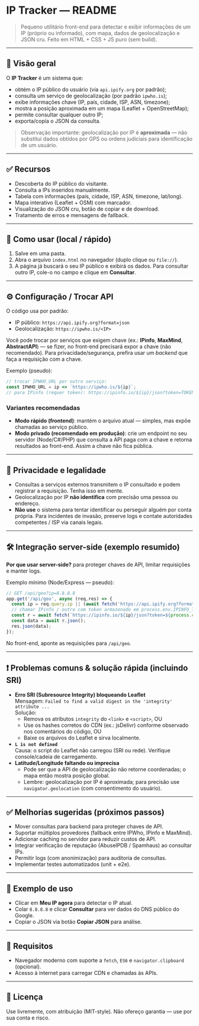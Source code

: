 # IP Tracker — README

> Pequeno utilitário front-end para detectar e exibir informações de um IP (próprio ou informado), com mapa, dados de geolocalização e JSON cru. Feito em HTML + CSS + JS puro (sem build).

---

## 🧾 Visão geral
O **IP Tracker** é um sistema que:
- obtém o IP público do usuário (via `api.ipify.org` por padrão);
- consulta um serviço de geolocalização (por padrão `ipwho.is`);
- exibe informações chave (IP, país, cidade, ISP, ASN, timezone);
- mostra a posição aproximada em um mapa (Leaflet + OpenStreetMap);
- permite consultar qualquer outro IP;
- exporta/copía o JSON da consulta.

> Observação importante: geolocalização por IP é **aproximada** — não substitui dados obtidos por GPS ou ordens judiciais para identificação de um usuário.

---

## ✅ Recursos
- Descoberta do IP público do visitante.
- Consulta a IPs inseridos manualmente.
- Tabela com informações (país, cidade, ISP, ASN, timezone, lat/long).
- Mapa interativo (Leaflet + OSM) com marcador.
- Visualização do JSON cru, botão de copiar e de download.
- Tratamento de erros e mensagens de fallback.

---

## 🚀 Como usar (local / rápido)
1. Salve em uma pasta.
2. Abra o arquivo `index.html` no navegador (duplo clique ou `file://`).
3. A página já buscará o seu IP público e exibirá os dados. Para consultar outro IP, cole-o no campo e clique em **Consultar**.

---

## ⚙️ Configuração / Trocar API
O código usa por padrão:
- IP público: `https://api.ipify.org?format=json`
- Geolocalização: `https://ipwho.is/<IP>`

Você pode trocar por serviços que exigem chave (ex.: **IPinfo**, **MaxMind**, **AbstractAPI**) — se fizer, no front-end precisará expor a chave (não recomendado). Para privacidade/segurança, prefira usar um _backend_ que faça a requisição com a chave.

Exemplo (pseudo):  
```js
// trocar IPWHO_URL por outro serviço:
const IPWHO_URL = ip => `https://ipwho.is/${ip}`;
// para IPinfo (requer token): https://ipinfo.io/${ip}/json?token=TOKEN
```

### Variantes recomendadas
- **Modo rápido (frontend)**: mantém o arquivo atual — simples, mas expõe chamadas ao serviço público.
- **Modo privado (recomendado em produção)**: crie um endpoint no seu servidor (Node/C#/PHP) que consulta a API paga com a chave e retorna resultados ao front-end. Assim a chave não fica pública.

---

## 🔐 Privacidade e legalidade
- Consultas a serviços externos transmitem o IP consultado e podem registrar a requisição. Tenha isso em mente.
- Geolocalização por IP **não identifica** com precisão uma pessoa ou endereço.
- **Não use** o sistema para tentar identificar ou perseguir alguém por conta própria. Para incidentes de invasão, preserve logs e contate autoridades competentes / ISP via canais legais.

---

## 🛠️ Integração server-side (exemplo resumido)
**Por que usar server-side?** para proteger chaves de API, limitar requisições e manter logs.

Exemplo mínimo (Node/Express — pseudo):
```js
// GET /api/geo?ip=8.8.8.8
app.get('/api/geo', async (req,res) => {
  const ip = req.query.ip || (await fetch('https://api.ipify.org?format=json').then(r=>r.json()).then(j=>j.ip));
  // chamar IPinfo / outro com token armazenado em process.env.IPINFO_TOKEN
  const r = await fetch(`https://ipinfo.io/${ip}/json?token=${process.env.IPINFO_TOKEN}`);
  const data = await r.json();
  res.json(data);
});
```
No front-end, aponte as requisições para `/api/geo`.

---

## ❗ Problemas comuns & solução rápida (incluindo SRI)
- **Erro SRI (Subresource Integrity) bloqueando Leaflet**  
  Mensagem: `Failed to find a valid digest in the 'integrity' attribute ...`  
  Solução:
  - Remova os atributos `integrity` do `<link>` e `<script>`, OU
  - Use os hashes corretos do CDN (ex.: jsDelivr) conforme observado nos comentários do código, OU
  - Baixe os arquivos do Leaflet e sirva localmente.
- **`L is not defined`**  
  Causa: o script do Leaflet não carregou (SRI ou rede). Verifique console/cadeia de carregamento.
- **Latitude/Longitude faltando ou imprecisa**  
  - Pode ser que a API de geolocalização não retorne coordenadas; o mapa então mostra posição global.  
  - Lembre: geolocalização por IP é aproximada; para precisão use `navigator.geolocation` (com consentimento do usuário).

---

## ✅ Melhorias sugeridas (próximos passos)
- Mover consultas para backend para proteger chaves de API.
- Suportar múltiplos provedores (fallback entre IPWho, IPinfo e MaxMind).
- Adicionar caching no servidor para reduzir custos de API.
- Integrar verificação de reputação (AbuseIPDB / Spamhaus) ao consultar IPs.
- Permitir logs (com anonimização) para auditoria de consultas.
- Implementar testes automatizados (unit + e2e).

---

## 📌 Exemplo de uso
- Clicar em **Meu IP agora** para detectar o IP atual.
- Colar `8.8.8.8` e clicar **Consultar** para ver dados do DNS público do Google.
- Copiar o JSON via botão **Copiar JSON** para análise.

---

## 🧰 Requisitos
- Navegador moderno com suporte a `fetch`, `ES6` e `navigator.clipboard` (opcional).
- Acesso à internet para carregar CDN e chamadas às APIs.

---

## 📄 Licença
Use livremente, com atribuição (MIT-style). Não ofereço garantia — use por sua conta e risco.
